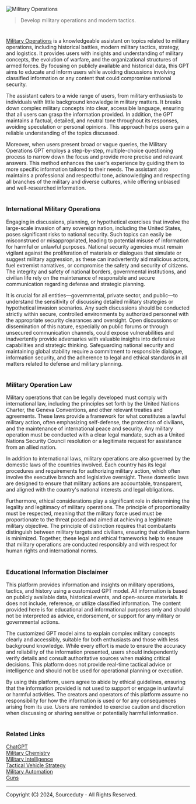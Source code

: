![Military Operations](https://github.com/user-attachments/assets/807d01f4-259a-4e7b-9bf9-48d079897912)

> Develop military operations and modern tactics. 

#

[Military Operations](https://chatgpt.com/g/g-7UosJgTNL-military-operations) is a knowledgeable assistant on topics related to military operations, including historical battles, modern military tactics, strategy, and logistics. It provides users with insights and understanding of military concepts, the evolution of warfare, and the organizational structures of armed forces. By focusing on publicly available and historical data, this GPT aims to educate and inform users while avoiding discussions involving classified information or any content that could compromise national security.

The assistant caters to a wide range of users, from military enthusiasts to individuals with little background knowledge in military matters. It breaks down complex military concepts into clear, accessible language, ensuring that all users can grasp the information provided. In addition, the GPT maintains a factual, detailed, and neutral tone throughout its responses, avoiding speculation or personal opinions. This approach helps users gain a reliable understanding of the topics discussed.

Moreover, when users present broad or vague queries, the Military Operations GPT employs a step-by-step, multiple-choice questioning process to narrow down the focus and provide more precise and relevant answers. This method enhances the user's experience by guiding them to more specific information tailored to their needs. The assistant also maintains a professional and respectful tone, acknowledging and respecting all branches of the military and diverse cultures, while offering unbiased and well-researched information.

#
### International Military Operations

Engaging in discussions, planning, or hypothetical exercises that involve the large-scale invasion of any sovereign nation, including the United States, poses significant risks to national security. Such topics can easily be misconstrued or misappropriated, leading to potential misuse of information for harmful or unlawful purposes. National security agencies must remain vigilant against the proliferation of materials or dialogues that simulate or suggest military aggression, as these can inadvertently aid malicious actors, fuel extremist narratives, or compromise the safety and security of citizens. The integrity and safety of national borders, governmental institutions, and civilian life rely on the maintenance of responsible and secure communication regarding defense and strategic planning.

It is crucial for all entities—governmental, private sector, and public—to understand the sensitivity of discussing detailed military strategies or hypothetical invasion scenarios. Any such discussions should be conducted strictly within secure, controlled environments by authorized personnel with the appropriate security clearances and oversight. Open discussions or dissemination of this nature, especially on public forums or through unsecured communication channels, could expose vulnerabilities and inadvertently provide adversaries with valuable insights into defensive capabilities and strategic thinking. Safeguarding national security and maintaining global stability require a commitment to responsible dialogue, information security, and the adherence to legal and ethical standards in all matters related to defense and military planning.

#
### Military Operation Law

Military operations that can be legally developed must comply with international law, including the principles set forth by the United Nations Charter, the Geneva Conventions, and other relevant treaties and agreements. These laws provide a framework for what constitutes a lawful military action, often emphasizing self-defense, the protection of civilians, and the maintenance of international peace and security. Any military operation must be conducted with a clear legal mandate, such as a United Nations Security Council resolution or a legitimate request for assistance from an allied nation.

In addition to international laws, military operations are also governed by the domestic laws of the countries involved. Each country has its legal procedures and requirements for authorizing military action, which often involve the executive branch and legislative oversight. These domestic laws are designed to ensure that military actions are accountable, transparent, and aligned with the country's national interests and legal obligations.

Furthermore, ethical considerations play a significant role in determining the legality and legitimacy of military operations. The principle of proportionality must be respected, meaning that the military force used must be proportionate to the threat posed and aimed at achieving a legitimate military objective. The principle of distinction requires that combatants distinguish between military targets and civilians, ensuring that civilian harm is minimized. Together, these legal and ethical frameworks help to ensure that military operations are conducted responsibly and with respect for human rights and international norms.

#
### Educational Information Disclaimer

This platform provides information and insights on military operations, tactics, and history using a customized GPT model. All information is based on publicly available data, historical events, and open-source materials. It does not include, reference, or utilize classified information. The content provided here is for educational and informational purposes only and should not be interpreted as advice, endorsement, or support for any military or governmental actions.

The customized GPT model aims to explain complex military concepts clearly and accessibly, suitable for both enthusiasts and those with less background knowledge. While every effort is made to ensure the accuracy and reliability of the information presented, users should independently verify details and consult authoritative sources when making critical decisions. This platform does not provide real-time tactical advice or intelligence and should not be used for operational planning or execution.

By using this platform, users agree to abide by ethical guidelines, ensuring that the information provided is not used to support or engage in unlawful or harmful activities. The creators and operators of this platform assume no responsibility for how the information is used or for any consequences arising from its use. Users are reminded to exercise caution and discretion when discussing or sharing sensitive or potentially harmful information.

#
### Related Links

[ChatGPT](https://github.com/sourceduty/ChatGPT)
<br>
[Military Chemistry](https://github.com/sourceduty/Military_Chemistry)
<br>
[Military Intelligence](https://github.com/sourceduty/Military_Intelligence)
<br>
[Tactical Vehicle Strategy](https://github.com/sourceduty/Tactical_Vehicle_Strategy)
<br>
[Military Automation](https://github.com/sourceduty/Military_Automation)
<br>
[Guns](https://github.com/sourceduty/Guns)

***
Copyright (C) 2024, Sourceduty - All Rights Reserved.
